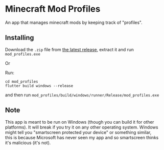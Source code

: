 # Minecraft Mod Profiles
An app that manages minecraft mods by keeping track of "profiles".

## Installing
Download the `.zip` file from [the latest release](https://github.com/zeeshanok/minecraft-mod-profiles/releases/latest), extract it and run `mod_profiles.exe`

Or

Run:
```
cd mod_profiles
flutter build windows --release
```
and then run `mod_profiles/build/windows/runner/Release/mod_profiles.exe`
## Note
This app is meant to be run on Windows (though you can build it for other platforms).
It will break if you try it on any other operating system.
Windows might tell you "smartscreen protected your device" or something similar, this is because Microsoft has never seen my app and so smartscreen thinks it's malicious (it's not).
